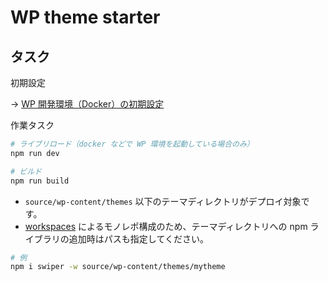 # WP theme starter

## タスク

初期設定

-> [WP 開発環境（Docker）の初期設定](docker/README.md)

作業タスク

```sh
# ライブリロード（docker などで WP 環境を起動している場合のみ）
npm run dev

# ビルド
npm run build
```

- `source/wp-content/themes` 以下のテーマディレクトリがデプロイ対象です。
- [workspaces](https://docs.npmjs.com/cli/v7/using-npm/workspaces) によるモノレポ構成のため、テーマディレクトリへの npm ライブラリの追加時はパスも指定してください。

```sh
# 例
npm i swiper -w source/wp-content/themes/mytheme
```
